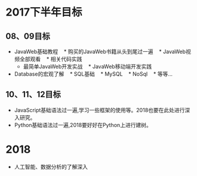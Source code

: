 # 2017下半年目标

## 08、09目标
* JavaWeb基础教程
    * 购买的JavaWeb书籍从头到尾过一遍
    * JavaWeb视频全部观看
    * 相关代码实践
    * 最简单JavaWeb开发实战
    * JavaWeb移动端开发实践
* Database的宏观了解
    * SQL基础
    * MySQL
    * NoSql
    * 等等...

## 10、11、12目标
* JavaScript基础语法过一遍,学习一些框架的使用等。2018也要在此处进行深入研究。
* Python基础语法过一遍,2018要好好在Python上进行建树。

# 2018
* 人工智能、数据分析的了解深入

